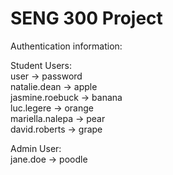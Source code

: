 # SENG 300 Project

Authentication information:

Student Users:  
  user -> password  
  natalie.dean -> apple  
  jasmine.roebuck -> banana  
  luc.legere -> orange  
  mariella.nalepa -> pear  
  david.roberts -> grape  
  
Admin User:  
  jane.doe -> poodle  

